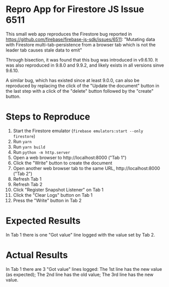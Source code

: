 # Repro App for Firestore JS Issue 6511

This small web app reproduces the Firestore bug reported in https://github.com/firebase/firebase-js-sdk/issues/6511:
"Mutating data with Firestore multi-tab-persistence from a browser tab which is not the leader tab causes stale data to emit"

Through bisection, it was found that this bug was introduced in v9.6.10.
It was also reproduced in 9.8.0 and 9.9.2, and likely exists in all versions
sinve 9.6.10.

A similar bug, which has existed since at least 9.0.0, can also be reproduced
by replacing the click of the "Update the document" button in the last step
with a click of the "delete" button followed by the "create" button.

# Steps to Reproduce

1. Start the Firestore emulator (`firebase emulators:start --only firestore`)
2. Run `yarn`
3. Run `yarn build`
4. Run `python -m http.server`
5. Open a web browser to http://localhost:8000 ("Tab 1")
6. Click the "Write" button to create the document
7. Open another web browser tab to the same URL, http://localhost:8000 ("Tab 2")
8. Refresh Tab 1
9. Refresh Tab 2
10. Click "Register Snapshot Listener" on Tab 1
10. Click the "Clear Logs" button on Tab 1
11. Press the "Write" button in Tab 2

# Expected Results

In Tab 1 there is one "Got value" line logged with the value set by Tab 2.

# Actual Results

In Tab 1 there are 3 "Got value" lines logged:
The 1st line has the new value (as expected);
The 2nd line has the old value;
The 3rd line has the new value.
